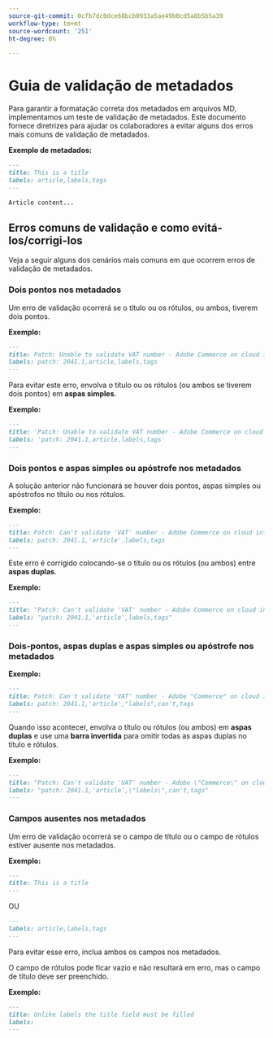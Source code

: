 ```yaml
---
source-git-commit: 0cfb7dc0dce68bcb0933a5ae49b0cd5a8b5b5a39
workflow-type: tm+mt
source-wordcount: '251'
ht-degree: 0%

---
```

# Guia de validação de metadados

Para garantir a formatação correta dos metadados em arquivos MD, implementamos um teste de validação de metadados. Este documento fornece diretrizes para ajudar os colaboradores a evitar alguns dos erros mais comuns de validação de metadados.

**Exemplo de metadados:**

```markdown
---
title: This is a title
labels: article,labels,tags
---

Article content...
```

## Erros comuns de validação e como evitá-los/corrigi-los

Veja a seguir alguns dos cenários mais comuns em que ocorrem erros de validação de metadados.

### Dois pontos nos metadados

Um erro de validação ocorrerá se o título ou os rótulos, ou ambos, tiverem dois pontos.

**Exemplo:**

```markdown
---
title: Patch: Unable to validate VAT number - Adobe Commerce on cloud infrastructure
labels: patch: 2041.1,article,labels,tags
---
```

Para evitar este erro, envolva o título ou os rótulos (ou ambos se tiverem dois pontos) em **aspas simples**.

**Exemplo:**

```markdown
---
title: 'Patch: Unable to validate VAT number - Adobe Commerce on cloud infrastructure'
labels: 'patch: 2041.1,article,labels,tags'
---
```

### Dois pontos e aspas simples ou apóstrofe nos metadados

A solução anterior não funcionará se houver dois pontos, aspas simples ou apóstrofos no título ou nos rótulos.

**Exemplo:**

```markdown
---
title: Patch: Can't validate 'VAT' number - Adobe Commerce on cloud infrastructure
labels: patch: 2041.1,'article',labels,tags
---
```

Este erro é corrigido colocando-se o título ou os rótulos (ou ambos) entre **aspas duplas**.

**Exemplo:**

```markdown
---
title: "Patch: Can't validate 'VAT' number - Adobe Commerce on cloud infrastructure"
labels: "patch: 2041.1,'article',labels,tags"
---
```

### Dois-pontos, aspas duplas e aspas simples ou apóstrofe nos metadados

**Exemplo:**

```markdown
---
title: Patch: Can't validate 'VAT' number - Adobe "Commerce" on cloud infrastructure
labels: patch: 2041.1,'article',"labels",can't,tags
---
```

Quando isso acontecer, envolva o título ou rótulos (ou ambos) em **aspas duplas** e use uma **barra invertida** para omitir todas as aspas duplas no título e rótulos.

**Exemplo:**

```markdown
---
title: "Patch: Can't validate 'VAT' number - Adobe \"Commerce\" on cloud infrastructure"
labels: "patch: 2041.1,'article',\"labels\",can't,tags"
---
```

### Campos ausentes nos metadados

Um erro de validação ocorrerá se o campo de título ou o campo de rótulos estiver ausente nos metadados.

**Exemplo:**

```markdown
---
title: This is a title
---
```

OU

```markdown
---
labels: article,labels,tags
---
```

Para evitar esse erro, inclua ambos os campos nos metadados.

O campo de rótulos pode ficar vazio e não resultará em erro, mas o campo de título deve ser preenchido.

**Exemplo:**

```markdown
---
title: Unlike labels the title field must be filled
labels:
---
```

